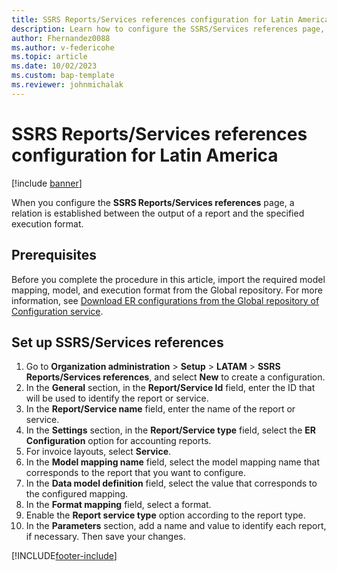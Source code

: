 ```yaml
---
title: SSRS Reports/Services references configuration for Latin America
description: Learn how to configure the SSRS/Services references page, including prerequisites and process for setting up SSRS/Services references.
author: Fhernandez0088
ms.author: v-federicohe
ms.topic: article
ms.date: 10/02/2023
ms.custom: bap-template
ms.reviewer: johnmichalak
---
```


# SSRS Reports/Services references configuration for Latin America

[!include [banner](../../includes/banner.md)]

When you configure the **SSRS Reports/Services references** page, a relation is established between the output of a report and the specified execution format.

## Prerequisites

Before you complete the procedure in this article, import the required model mapping, model, and execution format from the Global repository. For more information, see [Download ER configurations from the Global repository of Configuration service](../../../fin-ops-core/dev-itpro/analytics/er-download-configurations-global-repo.md).

## Set up SSRS/Services references

1. Go to **Organization administration** \> **Setup** \> **LATAM** \> **SSRS Reports/Services references**, and select **New** to create a configuration.
2. In the **General** section, in the **Report/Service Id** field, enter the ID that will be used to identify the report or service.
3. In the **Report/Service name** field, enter the name of the report or service.
4. In the **Settings** section, in the **Report/Service type** field, select the **ER Configuration** option for accounting reports.
5. For invoice layouts, select **Service**.
6. In the **Model mapping name** field, select the model mapping name that corresponds to the report that you want to configure.
7. In the **Data model definition** field, select the value that corresponds to the configured mapping.
8. In the **Format mapping** field, select a format.
9. Enable the **Report service type** option according to the report type.
10. In the **Parameters** section, add a name and value to identify each report, if necessary. Then save your changes.

[!INCLUDE[footer-include](../../../includes/footer-banner.md)]
